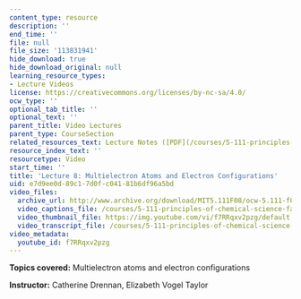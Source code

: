 ```yaml
---
content_type: resource
description: ''
end_time: ''
file: null
file_size: '113831941'
hide_download: true
hide_download_original: null
learning_resource_types:
- Lecture Videos
license: https://creativecommons.org/licenses/by-nc-sa/4.0/
ocw_type: ''
optional_tab_title: ''
optional_text: ''
parent_title: Video Lectures
parent_type: CourseSection
related_resources_text: Lecture Notes ([PDF](/courses/5-111-principles-of-chemical-science-fall-2008/resources/lecnotes08))
resource_index_text: ''
resourcetype: Video
start_time: ''
title: 'Lecture 8: Multielectron Atoms and Electron Configurations'
uid: e7d9ee0d-89c1-7d0f-c041-81b6df96a5bd
video_files:
  archive_url: http://www.archive.org/download/MIT5.111F08/ocw-5.111-f08-lec08_300k.mp4
  video_captions_file: /courses/5-111-principles-of-chemical-science-fall-2008/1e17a742ee575bcd981a93b364101b9a_f7RRqxv2pzg.vtt
  video_thumbnail_file: https://img.youtube.com/vi/f7RRqxv2pzg/default.jpg
  video_transcript_file: /courses/5-111-principles-of-chemical-science-fall-2008/6faeaf7beab0d59af33e531866529e6f_f7RRqxv2pzg.pdf
video_metadata:
  youtube_id: f7RRqxv2pzg
---
```


**Topics covered:** Multielectron atoms and electron configurations

**Instructor:** Catherine Drennan, Elizabeth Vogel Taylor

